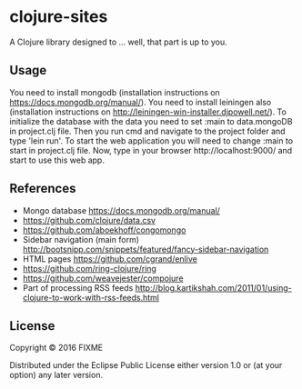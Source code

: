 # clojure-sites

A Clojure library designed to ... well, that part is up to you.

## Usage

You need to install mongodb (installation instructions on https://docs.mongodb.org/manual/). You need to install leiningen also (installation instructions on http://leiningen-win-installer.djpowell.net/).
To initialize the database with the data you need to set :main to data.mongoDB in project.clj file. Then you run cmd and navigate to the project folder and type 'lein run'. To start the web application you will need to change :main to start in project.clj file. Now, type in your browser http://localhost:9000/ and start to use this web app.

## References

- Mongo database https://docs.mongodb.org/manual/
- https://github.com/clojure/data.csv
- https://github.com/aboekhoff/congomongo
- Sidebar navigation (main form) http://bootsnipp.com/snippets/featured/fancy-sidebar-navigation
- HTML pages https://github.com/cgrand/enlive
- https://github.com/ring-clojure/ring
- https://github.com/weavejester/compojure
- Part of processing RSS feeds  http://blog.kartikshah.com/2011/01/using-clojure-to-work-with-rss-feeds.html

## License

Copyright © 2016 FIXME

Distributed under the Eclipse Public License either version 1.0 or (at
your option) any later version.
